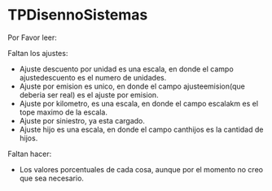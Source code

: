 # TPDisennoSistemas

Por Favor leer:

Faltan los ajustes:
 - Ajuste descuento por unidad es una escala, en donde el campo ajustedescuento es el numero de unidades.
 - Ajuste por emision es unico, en donde el campo ajusteemision(que deberia ser real) es el ajuste por emision.
 - Ajuste por kilometro, es una escala, en donde el campo escalakm es el tope maximo de la escala.
 - Ajuste por siniestro, ya esta cargado.
 - Ajuste hijo es una escala, en donde el campo canthijos es la cantidad de hijos. 

Faltan hacer:
 - Los valores porcentuales de cada cosa, aunque por el momento no creo que sea necesario.
